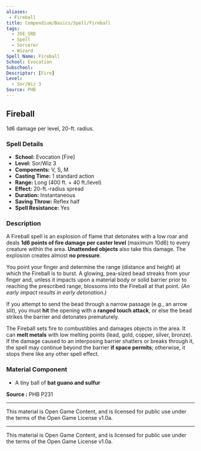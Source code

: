 ```yaml
---
aliases:
 - Fireball
title: Compendium/Basics/Spell/Fireball
tags:  
  - 35E_SRD  
  - Spell  
  - Sorcerer  
  - Wizard  
Spell Name: Fireball
School: Evocation
Subschool: 
Descriptor: [Fire]
Level:  
  - Sor/Wiz 3  
Source: PHB
---
```


## Fireball

1d6 damage per level, 20-ft. radius.

### Spell Details

- **School:** Evocation [Fire]  
- **Level:** Sor/Wiz 3  
- **Components:** V, S, M  
- **Casting Time:** 1 standard action  
- **Range:** Long (400 ft. + 40 ft./level)  
- **Effect:** 20-ft.-radius spread  
- **Duration:** Instantaneous  
- **Saving Throw:** Reflex half  
- **Spell Resistance:** Yes  

### Description

A Fireball spell is an explosion of flame that detonates with a low roar and deals **1d6 points of fire damage per caster level** (maximum 10d6) to every creature within the area. **Unattended objects** also take this damage. The explosion creates almost **no pressure**.

You point your finger and determine the range (distance and height) at which the Fireball is to burst. A glowing, pea-sized bead streaks from your finger and, unless it impacts upon a material body or solid barrier prior to reaching the prescribed range, blossoms into the Fireball at that point. *(An early impact results in early detonation.)*

If you attempt to send the bead through a narrow passage (e.g., an arrow slit), you must **hit** the opening with a **ranged touch attack**, or else the bead strikes the barrier and detonates prematurely.

The Fireball sets fire to combustibles and damages objects in the area. It can **melt metals** with low melting points (lead, gold, copper, silver, bronze). If the damage caused to an interposing barrier shatters or breaks through it, the spell may continue beyond the barrier **if space permits**; otherwise, it stops there like any other spell effect.

### Material Component

- A tiny ball of **bat guano and sulfur**


**Source :** PHB P231

---

This material is Open Game Content, and is licensed for public use under  
the terms of the Open Game License v1.0a.

---

This material is Open Game Content, and is licensed for public use under the terms of the Open Game License v1.0a.
